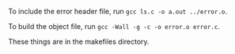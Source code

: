 To include the error header file, run `gcc ls.c -o a.out ../error.o`.

To build the object file, run `gcc -Wall -g -c -o error.o error.c`.

These things are in the makefiles directory.
